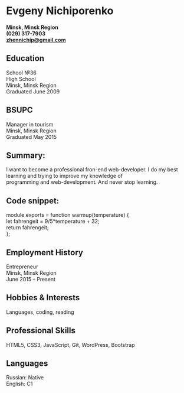 # Evgeny Nichiporenko
**Minsk, Minsk Region**\
**(029) 317-7903**\
**zhennichip@gmail.com**

## Education
School №36\
High School\
Minsk, Minsk Region\
Graduated June 2009 
 
## BSUPC
Manager in tourism\
Minsk, Minsk Region\
Graduated May 2015

## Summary:
I want to become a professional fron-end web-developer. I do my best learning and trying to improve my knowledge of\
programming and web-development. And never stop learning.
 
## Code snippet:
module.exports = function warmup(temperature) {         
let fahrengeit = 9/5*temperature + 32;\
return fahrengeit;\
};  
 
## Employment History
Entrepreneur\
Minsk, Minsk Region\
June 2015 – Present
 
## Hobbies & Interests
Languages, coding, reading

## Professional Skills
HTML5, CSS3, JavaScript, Git, WordPress, Bootstrap

## Languages
Russian: Native\
English: C1
